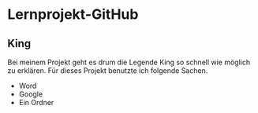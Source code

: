 # Lernprojekt-GitHub

## King

Bei meinem Projekt geht es drum die Legende King so schnell wie möglich zu erklären.
Für dieses Projekt benutzte ich folgende Sachen.

- Word
- Google
- Ein Ordner
